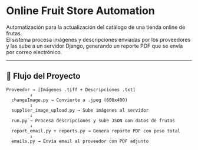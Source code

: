 # Online Fruit Store Automation

Automatización para la actualización del catálogo de una tienda online de frutas.  
El sistema procesa imágenes y descripciones enviadas por los proveedores y las sube a un servidor Django, generando un reporte PDF que se envía por correo electrónico.

---

## 📜 Flujo del Proyecto

```plaintext
Proveedor → [Imágenes .tiff + Descripciones .txt]  
         ↓  
  changeImage.py → Convierte a .jpeg (600x400)  
         ↓  
  supplier_image_upload.py → Sube imágenes al servidor  
         ↓  
  run.py → Procesa descripciones y sube JSON con datos de frutas  
         ↓  
  report_email.py + reports.py → Genera reporte PDF con peso total  
         ↓  
  emails.py → Envía email al proveedor con PDF adjunto

